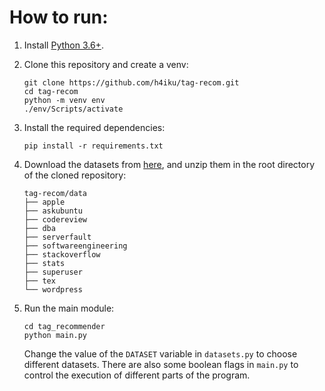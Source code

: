 # How to run:

1. Install [Python 3.6+](https://www.python.org/).

2. Clone this repository and create a venv:
    ```
    git clone https://github.com/h4iku/tag-recom.git
    cd tag-recom
    python -m venv env
    ./env/Scripts/activate
    ```

3. Install the required dependencies:
    ```
    pip install -r requirements.txt
    ```
    
4. Download the datasets from [here](https://www.mediafire.com/file/bpc0h4uateua899/data.zip/file), and unzip them in the root directory of the cloned repository:

    ```
    tag-recom/data
    ├── apple
    ├── askubuntu
    ├── codereview
    ├── dba
    ├── serverfault
    ├── softwareengineering
    ├── stackoverflow
    ├── stats
    ├── superuser
    ├── tex
    └── wordpress
    ```
    
5. Run the main module:

    ```
    cd tag_recommender
    python main.py
    ```

    Change the value of the `DATASET` variable in `datasets.py` to choose different datasets. There are also some boolean flags in `main.py` to control the execution of different parts of the program.
